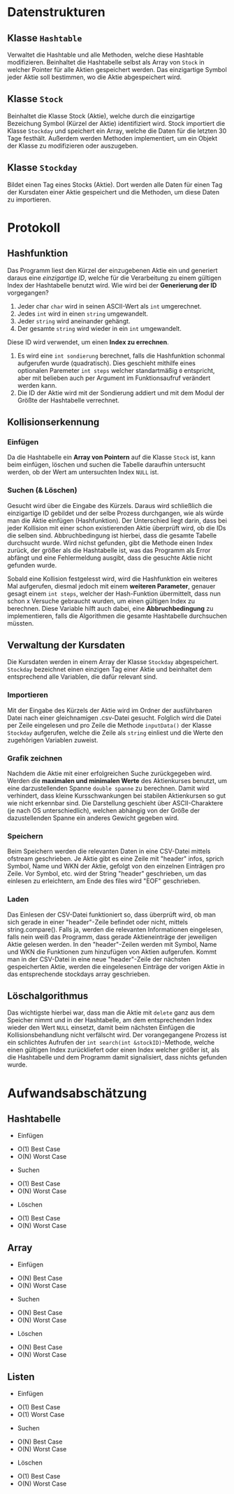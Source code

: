 # Datenstrukturen

## Klasse `Hashtable`
Verwaltet die Hashtable und alle Methoden, welche diese Hashtable modifizieren. Beinhaltet die Hashtabelle selbst als Array von `Stock` in welcher Pointer für alle Aktien gespeichert werden. Das einzigartige Symbol jeder Aktie soll bestimmen, wo die Aktie abgespeichert wird.

## Klasse `Stock`
Beinhaltet die Klasse Stock (Aktie), welche durch die einzigartige Bezeichung Symbol (Kürzel der Aktie) identifiziert wird. Stock importiert die Klasse `Stockday` und speichert ein Array, welche die Daten für die letzten 30 Tage festhält. Außerdem werden Methoden implementiert, um ein Objekt der Klasse zu modifizieren oder auszugeben.
 
 ## Klasse `Stockday`
 Bildet einen Tag eines Stocks (Aktie). Dort werden alle Daten für einen Tag der Kursdaten einer Aktie gespeichert und die Methoden, um diese Daten zu importieren.

# Protokoll

## Hashfunktion
Das Programm liest den Kürzel der einzugebenen Aktie ein und generiert daraus eine *einzigartige ID*, welche für die Verarbeitung zu einem gültigen Index der Hashtabelle benutzt wird. Wie wird bei der **Generierung der ID** vorgegangen?

1. Jeder char `char` wird in seinen ASCII-Wert als `int` umgerechnet.
2. Jedes `int` wird in einen `string` umgewandelt.
3. Jeder `string` wird aneinander gehängt.
4. Der gesamte `string` wird wieder in ein `int` umgewandelt.

Diese ID wird verwendet, um einen **Index zu errechnen**.

1. Es wird eine `int sondierung` berechnet, falls die Hashfunktion schonmal aufgerufen wurde (quadratisch). Dies geschieht mithilfe eines optionalen Paremeter `int steps` welcher standartmäßig `0` entspricht, aber mit belieben auch per Argument im Funktionsaufruf verändert werden kann.
2. Die ID der Aktie wird mit der Sondierung addiert und mit dem Modul der Größte der Hashtabelle verrechnet.

## Kollisionserkennung

### Einfügen
Da die Hashtabelle ein **Array von Pointern** auf die Klasse `Stock` ist, kann beim einfügen, löschen und suchen die Tabelle daraufhin untersucht werden, ob der Wert am untersuchten Index `NULL` ist. 

### Suchen (& Löschen)
Gesucht wird über die Eingabe des Kürzels. Daraus wird schließlich die einzigartige ID gebildet und der selbe Prozess durchgangen, wie als würde man die Aktie einfügen (Hashfunktion). Der Unterschied liegt darin, dass bei jeder Kollision mit einer schon existierenden Aktie überprüft wird, ob die IDs die selben sind. Abbruchbedingung ist hierbei, dass die gesamte Tabelle durchsucht wurde. Wird nichst gefunden, gibt die Methode einen Index zurück, der größer als die Hashtabelle ist, was das Programm als Error abfängt und eine Fehlermeldung ausgibt, dass die gesuchte Aktie nicht gefunden wurde.

Sobald eine Kollision festgelesst wird, wird die Hashfunktion ein weiteres Mal aufgerufen, diesmal jedoch mit einem **weiteren Parameter**, genauer gesagt einem `int steps`, welcher der Hash-Funktion übermittelt, dass nun schon x Versuche gebraucht wurden, um einen gültigen Index zu berechnen. Diese Variable hilft auch dabei, eine **Abbruchbedingung** zu implementieren, falls die Algorithmen die gesamte Hashtabelle durchsuchen müssten. 

## Verwaltung der Kursdaten

Die Kursdaten werden in einem Array der Klasse `Stockday` abgespeichert. `Stockday` bezeichnet einen einzigen Tag einer Aktie und beinhaltet dem entsprechend alle Variablen, die dafür relevant sind. 

### Importieren
Mit der Eingabe des Kürzels der Aktie wird im Ordner der ausführbaren Datei nach einer gleichnamigen .csv-Datei gesucht. Folglich wird die Datei per Zeile eingelesen und pro Zeile die Methode `inputData()` der Klasse `Stockday` aufgerufen, welche die Zeile als `string` einliest und die Werte den zugehörigen Variablen zuweist.

### Grafik zeichnen
Nachdem die Aktie mit einer erfolgreichen Suche zurückgegeben wird. Werden die **maximalen und minimalen Werte** des Aktienkurses benutzt, um eine darzustellenden Spanne `double spanne` zu berechnen. Damit wird verhindert, dass kleine Kursschwankungen bei stabilen Aktienkursen so gut wie nicht erkennbar sind.
Die Darstellung geschieht über ASCII-Charaktere (je nach OS unterschiedlich), welchen abhängig von der Größe der dazustellenden Spanne ein anderes Gewicht gegeben wird.

### Speichern
Beim Speichern werden die relevanten Daten in eine CSV-Datei mittels ofstream geschrieben. Je Aktie gibt es eine Zeile mit "header" infos, sprich Symbol, Name und WKN der Aktie,
gefolgt von den einzelnen Einträgen pro Zeile. Vor Symbol, etc. wird der String "header" geschrieben, um das einlesen zu erleichtern, am Ende des files wird "EOF" geschrieben.

### Laden
Das Einlesen der CSV-Datei funktioniert so, dass überprüft wird, ob man sich gerade in einer "header"-Zeile befindet oder nicht, mittels string.compare(). Falls ja, werden die
relevanten Informationen eingelesen, falls nein weiß das Programm, dass gerade Aktieneinträge der jeweiligen Aktie gelesen werden. In den "header"-Zeilen werden mit Symbol, Name und WKN die Funktionen zum hinzufügen von Aktien aufgerufen.
Kommt man in der CSV-Datei in eine neue "header"-Zeile der nächsten gespeicherten Aktie, werden die eingelesenen Einträge der vorigen Aktie in das entsprechende stockdays array geschrieben.

## Löschalgorithmus

Das wichtigste hierbei war, dass man die Aktie mit `delete` ganz aus dem Speicher nimmt und in der Hashtabelle, am dem entsprechenden Index wieder den Wert `NULL` einsetzt, damit beim nächsten Einfügen die Kollisionsbehandlung nicht verfälscht wird. Der vorangegangene Prozess ist ein schlichtes Aufrufen der `int search(int &stockID)`-Methode, welche einen gültigen Index zurückliefert oder einen Index welcher größer ist, als die Hashtabelle und dem Programm damit signalisiert, dass nichts gefunden wurde.

# Aufwandsabschätzung

## Hashtabelle
* Einfügen
- O(1) Best Case
- O(N) Worst Case

* Suchen
- O(1) Best Case
- O(N) Worst Case

* Löschen
- O(1) Best Case
- O(N) Worst Case


## Array
* Einfügen
- O(N) Best Case
- O(N) Worst Case

* Suchen
- O(N) Best Case
- O(N) Worst Case

* Löschen
- O(N) Best Case
- O(N) Worst Case


## Listen
* Einfügen
- O(1) Best Case
- O(1) Worst Case

* Suchen
- O(N) Best Case
- O(N) Worst Case

* Löschen
- O(1) Best Case
- O(N) Worst Case
